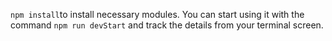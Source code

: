 `npm install`to install necessary modules. You can start using it with the command `npm run devStart` and track the details from your terminal screen. 